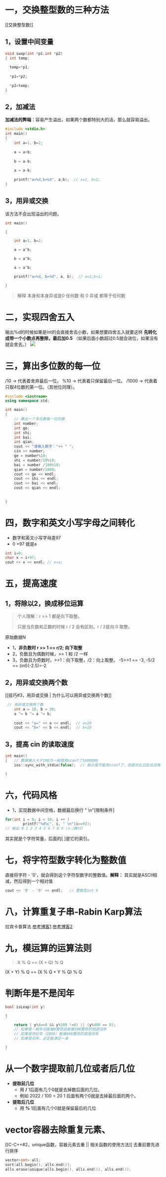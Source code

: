 # 一，交换整型数的三种方法
[[交换整型数]]
## 1，设置中间变量
```C
void swap(int *p1,int *p2) 
{ int temp;
 
  temp=*p1;
   
  *p1=*p2;
   
  *p2=temp;
}
```

## 2，加减法
**加减法的弊端**：容易产生溢出，如果两个数都特别大的话，那么就容易溢出。
```C
#include <stdio.h>
int main()
{
	int a=1, b=2;
	
	a = a+b;
	
	b = a-b;
	
	a = a-b;
	
	printf("a=%d,b=%d", a,b);  // a=2, b=1;
}
```

## 3，用异或交换
该方法不会出现溢出的问题。
```C
int main()

{

    int a=1, b=2;

    a = a^b;

    b = a^b;

    a = a^b;

    printf("a=%d, b=%d", a, b);  // a=2,b=1;

}
```

> 解释
> 本身和本身异或是0
> 任何数 和 0 异或 都等于任何数
# 二，实现四舍五入
输出%d的时候如果是Int的会直接舍去小数，如果想要四舍五入就要这样
**先转化成带一个小数点再整除，最后加0.5** （如果后面小数超过0.5就会进位，如果没有就会舍去。）
![](https://tuceng-1312762148.cos.ap-nanjing.myqcloud.com/Obsidian/%E5%9B%9B%E8%88%8D%E4%BA%94%E5%85%A5.png)

# 三，算出多位数的每一位
/10 -> 代表着舍弃最后一位。
%10 -> 代表着只保留最后一位。
/1000 -> 代表着只取4位数的第一位。（其他位同理）。
```C++
#include <iostream>
using namespace std;

int main()
{
	// 算出一个多位数每一位的数 
	int number;
	int ge;
	int shi;
	int bai;
	int qian;
	cout << "请输入数字："<< " "; 
	cin >> number;
	ge = number%10;
	shi = number/10%10;
	bai = number /100%10;
	qian = number/1000;
	cout << ge << endl;  
	cout << shi << endl;
	cout << bai << endl;
	cout << qian << endl;
	
	 
}
```

# 四，数字和英文小写字母之间转化
- 数字和英文小写字母差97
- 0 +97 就是a
```C++
int i=0;
char x = i+97;
cout << x << endl; // x=a;
```

# 五，提高速度
## 1，将除以2，换成移位运算
> 个人理解：r >> 1 都是向下取整。
> 
> 只是当负数和正数的时候 r / 2 会有区别。r / 2是向 0 取整。

原始数据N
- 1，**非负数时 r >> 1  ==  r/2;  向下取整** 
- 2，负数且为偶数时候，>> 1 和 /2 一样
- 3，负数且为奇数时，>>1：向下取整，/2：向上取整。  -5>>1 == -3,  -5/2 == (int)(-2.5)=-2

## 2，用异或交换两个数
[[技巧#3，用异或交换 | 为什么可以用异或交换两个数]]
```c++
 // 用异或交换两个数
	int a = 10, b = 20;
	a ^= b ^= a ^= b;
	
	cout << "a=" << a << endl;  // a=20
	cout << "b=" << b << endl;  // b=10
```

## 3，提高 cin 的读取速度
```c++
int main()
{   // 数据输入大于100万一般就用scanf了1000000
	ios::sync_with_stdio(false);  // 缺点是不能用scanf了，但是优化过后也没有scanf快

}

```
# 六，代码风格
- 1，实现数据中间空格，数据最后换行     " \n"[限制条件]
```c++
for(int i = 0; i < 10; i ++ )
		printf("%d%c", i, " \n"[i==9]);
// 输出 0 1 2 3 4 5 6 7 8 9 \n（换行）
```
其实就是个字符常量，后面的[ ]是它的索引。

# 七，将字符型数字转化为整数值
直接将字符 - '0'，就会得到这个字符型数字的整数值。**解释：** 其实就是ASCII相减，然后得到一个相对值
```c++
cout << '9' - '0' << endl;   // 整数型int 9
```

# 八，计算重复子串-Rabin Karp算法
拉宾卡普算法
[参考博客1](https://coolcao.com/2020/08/20/rabin-karp/)
[参考博客2](https://labuladong.github.io/algo/2/20/28/)

# 九，模运算的运算法则
>X % Q == (X + Q) % Q 
>
  (X + Y) % Q == (X % Q + Y % Q) % Q

# 判断年是不是闰年
```c++
bool isLeap(int y)

{

    return ( y%4==0 && y%100 !=0) || (y%400 == 0);
    // 如果是一般年份能被4整除且能被100整除的就是闰年
    // 如果是世纪年（2000）能被400整除的就是闰年
    // 如果是闰年，必定能满足一条

}
```

# 从一个数字提取前几位或者后几位
- **提取前几位** 
	- 用 **/** 1后面有几个0就是去掉数后面的几位。
	- 例如 2022 / 100 = 20  1 后面有两个0就是去掉最后面的两个。
- **提取后几位** 
	- 用 **%** 1后面有几个0就是保留最后的几位

# vector容器去除重复元素、
[[C-C++#2，unique函数，容器元素去重 || 相关函数的使用方法]]
去重前要先进行排序
```c++
vector<int> all;
sort(all.begin(), alls.end());
alls.erase(unique(alls.begin(), alls.end()), alls.end()); 
```